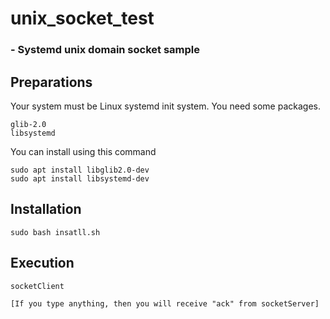 # unix_socket_test

### - Systemd unix domain socket sample

## Preparations
Your system must be Linux systemd init system.
You need some packages.
```
glib-2.0
libsystemd
```
You can install using this command
```
sudo apt install libglib2.0-dev
sudo apt install libsystemd-dev
```

## Installation
```
sudo bash insatll.sh
```

## Execution
```
socketClient

[If you type anything, then you will receive "ack" from socketServer]
```